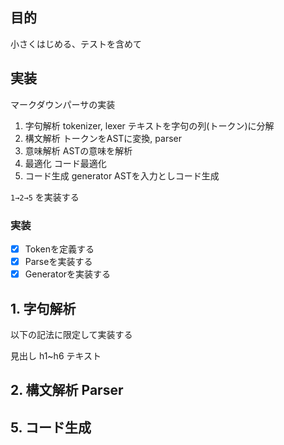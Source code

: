 ## 目的
小さくはじめる、テストを含めて


## 実装

マークダウンパーサの実装

1. 字句解析 tokenizer, lexer テキストを字句の列(トークン)に分解
2. 構文解析 トークンをASTに変換, parser
3. 意味解析 ASTの意味を解析
4. 最適化 コード最適化
5. コード生成 generator ASTを入力としコード生成

`1→2→5` を実装する

### 実装
- [x] Tokenを定義する
- [x] Parseを実装する
- [x] Generatorを実装する

## 1. 字句解析 

以下の記法に限定して実装する

見出し h1~h6
テキスト

## 2. 構文解析 Parser

## 5. コード生成